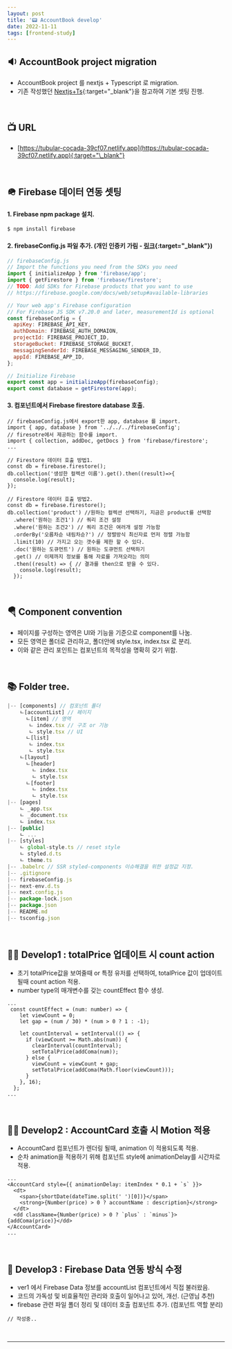 ```yaml
---
layout: post
title: '📟 AccountBook develop'
date: 2022-11-11
tags: [frontend-study]
---
```


## 🔉 AccountBook project migration

- AccountBook project 를 nextjs + Typescript 로 migration.
- 기존 작성했던 [Nextjs+Ts](https://fe-hyunsu.github.io/next_ts){:target="\_blank"}을 참고하여 기본 셋팅 진행.

<br/>

## 📺 URL

- [https://tubular-cocada-39cf07.netlify.app](https://tubular-cocada-39cf07.netlify.app){:target="\_blank"}

<br/>

## 🪖 Firebase 데이터 연동 셋팅

#### 1. Firebase npm package 설치.

```javascript
$ npm install firebase
```

#### 2. firebaseConfig.js 파일 추가. (개인 인증키 가림 - [링크](https://github.com/FE-HyunSu/accountbook.v2/blob/main/firebaseConfig.js){:target="\_blank"})

```js
// firebaseConfig.js
// Import the functions you need from the SDKs you need
import { initializeApp } from 'firebase/app';
import { getFirestore } from 'firebase/firestore';
// TODO: Add SDKs for Firebase products that you want to use
// https://firebase.google.com/docs/web/setup#available-libraries

// Your web app's Firebase configuration
// For Firebase JS SDK v7.20.0 and later, measurementId is optional
const firebaseConfig = {
  apiKey: FIREBASE_API_KEY,
  authDomain: FIREBASE_AUTH_DOMAION,
  projectId: FIREBASE_PROJECT_ID,
  storageBucket: FIREBASE_STORAGE_BUCKET,
  messagingSenderId: FIREBASE_MESSAGING_SENDER_ID,
  appId: FIREBASE_APP_ID,
};

// Initialize Firebase
export const app = initializeApp(firebaseConfig);
export const database = getFirestore(app);
```

#### 3. 컴포넌트에서 Firebase firestore database 호출.

```tsx
// firebaseConfig.js에서 export한 app, database 를 import.
import { app, database } from '../../../firebaseConfig';
// firesotre에서 제공하는 함수를 import.
import { collection, addDoc, getDocs } from 'firebase/firestore';
...

// Firestore 데이터 호출 방법1.
const db = firebase.firestore();
db.collection('생성한 컬렉션 이름').get().then((result)=>{
  console.log(result);
});

// Firestore 데이터 호출 방법2.
const db = firebase.firestore();
db.collection('product') //원하는 컬렉션 선택하기, 지금은 product를 선택함
  .where('원하는 조건1') // 쿼리 조건 설정
  .where('원하는 조건2') // 쿼리 조건은 여러개 설정 가능함
  .orderBy('오름차순 내림차순?') // 정렬방식 최신자료 먼저 정렬 가능함
  .limit(10) // 가지고 오는 갯수를 제한 할 수 있다.
  .doc('원하는 도큐먼트') // 원하는 도큐먼트 선택하기
  .get() // 이제까지 정보를 통해 자료를 가져오라는 의미
  .then((result) => { // 결과를 then으로 받을 수 있다.
    console.log(result);
  });
```

<br/>

## 🪂 Component convention

- 페이지를 구성하는 영역은 UI와 기능을 기준으로 component를 나눔.
- 모든 영역은 폴더로 관리하고, 폴더안에 style.tsx, index.tsx 로 분리.
- 이와 같은 관리 포인트는 컴포넌트의 목적성을 명확히 갖기 위함.

<br/>

## 📚 Folder tree.

```jsx
|-- [components] // 컴포넌트 폴더
    ㄴ[accountList] // 페이지
      ㄴ[item] // 영역
       ㄴ index.tsx // 구조 or 기능
       ㄴ style.tsx // UI
      ㄴ[list]
       ㄴ index.tsx
       ㄴ style.tsx
    ㄴ[layout]
      ㄴ[header]
        ㄴ index.tsx
        ㄴ style.tsx
      ㄴ[footer]
        ㄴ index.tsx
        ㄴ style.tsx
|-- [pages]
    ㄴ _app.tsx
    ㄴ _document.tsx
    ㄴ index.tsx
|-- [public]
    ㄴ ...
|-- [styles]
    ㄴ global-style.ts // reset style
    ㄴ styled.d.ts
    ㄴ theme.ts
|-- .babelrc // SSR styled-components 이슈해결을 위한 설정값 지정.
|-- .gitignore
|-- firebaseConfig.js
|-- next-env.d.ts
|-- next.config.js
|-- package-lock.json
|-- package.json
|-- README.md
|-- tsconfig.json
```

<br/>

## 🤾‍♂️ Develop1 : totalPrice 업데이트 시 count action

- 초기 totalPrice값을 보여줄때 or 특정 유저를 선택하여, totalPrice 값이 업데이트 될때 count action 적용.
- number type의 매개변수를 갖는 countEffect 함수 생성.

```tsx
...
 const countEffect = (num: number) => {
    let viewCount = 0;
    let gap = (num / 30) * (num > 0 ? 1 : -1);

    let countInterval = setInterval(() => {
      if (viewCount >= Math.abs(num)) {
        clearInterval(countInterval);
        setTotalPrice(addComa(num));
      } else {
        viewCount = viewCount + gap;
        setTotalPrice(addComa(Math.floor(viewCount)));
      }
    }, 16);
  };
...
```

<br/>

## 🤹‍♂️ Develop2 : AccountCard 호출 시 Motion 적용

- AccountCard 컴포넌트가 렌더링 될때, animation 이 적용되도록 적용.
- 순차 animation을 적용하기 위해 컴포넌트 style에 animationDelay를 시간차로 적용.

```tsx
...
<AccountCard style={{ animationDelay: itemIndex * 0.1 + `s` }}>
  <dt>
    <span>{shortDate(dateTime.split(' ')[0])}</span>
    <strong>{Number(price) > 0 ? accountName : description}</strong>
  </dt>
  <dd className={Number(price) > 0 ? `plus` : `minus`}>{addComa(price)}</dd>
</AccountCard>
...
```

<br/>

## 📝 Develop3 : Firebase Data 연동 방식 수정

- ver1 에서 Firebase Data 정보를 accountList 컴포넌트에서 직접 불러왔음.
- 코드의 가독성 및 비효율적인 관리와 호출이 일어나고 있어, 개선. (근영님 추천)
- firebase 관련 파일 폴더 정리 및 데이터 호출 컴포넌트 추가. (컴포넌트 역할 분리)

```tsx
// 작성중..
```

<br/>

---
